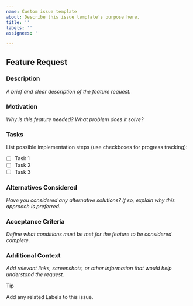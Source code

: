 ```yaml
---
name: Custom issue template
about: Describe this issue template's purpose here.
title: ''
labels: ''
assignees: ''

---
```


## Feature Request  

### Description  
_A brief and clear description of the feature request._  

### Motivation  
_Why is this feature needed? What problem does it solve?_  

### Tasks  
List possible implementation steps (use checkboxes for progress tracking):  
- [ ] Task 1  
- [ ] Task 2  
- [ ] Task 3  

### Alternatives Considered  
_Have you considered any alternative solutions? If so, explain why this approach is preferred._  

### Acceptance Criteria  
_Define what conditions must be met for the feature to be considered complete._  

### Additional Context  
_Add relevant links, screenshots, or other information that would help understand the request._  

> [!TIP]
> Add any related Labels to this issue.
